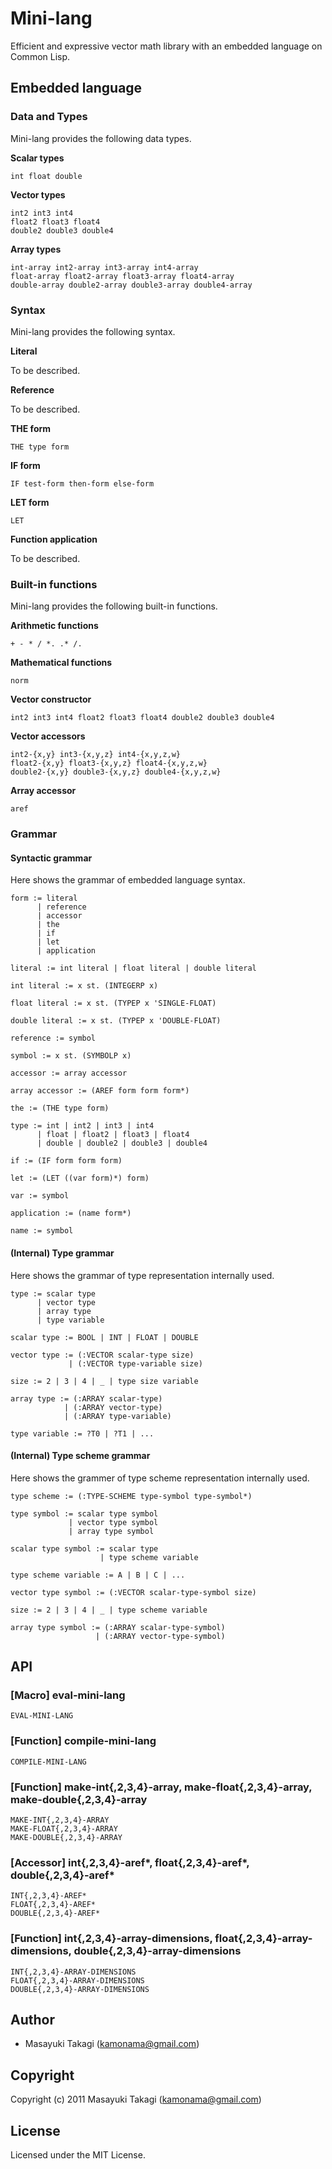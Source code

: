 # Mini-lang

Efficient and expressive vector math library with an embedded language on Common Lisp.

## Embedded language

### Data and Types

Mini-lang provides the following data types.

**Scalar types**

    int float double

**Vector types**

    int2 int3 int4
    float2 float3 float4
    double2 double3 double4

**Array types**

    int-array int2-array int3-array int4-array
    float-array float2-array float3-array float4-array
    double-array double2-array double3-array double4-array

### Syntax

Mini-lang provides the following syntax.

**Literal**

To be described.

**Reference**

To be described.

**THE form**

    THE type form

**IF form**

    IF test-form then-form else-form

**LET form**

    LET

**Function application**

To be described.

### Built-in functions

Mini-lang provides the following built-in functions.

**Arithmetic functions**

    + - * / *. .* /.

**Mathematical functions**

    norm

**Vector constructor**

    int2 int3 int4 float2 float3 float4 double2 double3 double4 

**Vector accessors**

    int2-{x,y} int3-{x,y,z} int4-{x,y,z,w}
    float2-{x,y} float3-{x,y,z} float4-{x,y,z,w}
    double2-{x,y} double3-{x,y,z} double4-{x,y,z,w}

**Array accessor**

    aref

### Grammar

#### Syntactic grammar

Here shows the grammar of embedded language syntax.

    form := literal
          | reference
          | accessor
          | the
          | if
          | let
          | application

    literal := int literal | float literal | double literal

    int literal := x st. (INTEGERP x)

    float literal := x st. (TYPEP x 'SINGLE-FLOAT)

    double literal := x st. (TYPEP x 'DOUBLE-FLOAT)

    reference := symbol

    symbol := x st. (SYMBOLP x)

    accessor := array accessor

    array accessor := (AREF form form form*)

    the := (THE type form)

    type := int | int2 | int3 | int4
          | float | float2 | float3 | float4
          | double | double2 | double3 | double4

    if := (IF form form form)

    let := (LET ((var form)*) form)

    var := symbol

    application := (name form*)

    name := symbol

#### (Internal) Type grammar

Here shows the grammar of type representation internally used.

    type := scalar type
          | vector type
          | array type
          | type variable

    scalar type := BOOL | INT | FLOAT | DOUBLE

    vector type := (:VECTOR scalar-type size)
                 | (:VECTOR type-variable size)

    size := 2 | 3 | 4 | _ | type size variable

    array type := (:ARRAY scalar-type)
                | (:ARRAY vector-type)
                | (:ARRAY type-variable)

    type variable := ?T0 | ?T1 | ...

#### (Internal) Type scheme grammar

Here shows the grammer of type scheme representation internally used.

    type scheme := (:TYPE-SCHEME type-symbol type-symbol*)

    type symbol := scalar type symbol
                 | vector type symbol
                 | array type symbol

    scalar type symbol := scalar type
                        | type scheme variable

    type scheme variable := A | B | C | ...

    vector type symbol := (:VECTOR scalar-type-symbol size)

    size := 2 | 3 | 4 | _ | type scheme variable

    array type symbol := (:ARRAY scalar-type-symbol)
                       | (:ARRAY vector-type-symbol)

## API

### [Macro] eval-mini-lang

    EVAL-MINI-LANG

### [Function] compile-mini-lang

    COMPILE-MINI-LANG

### [Function] make-int{,2,3,4}-array, make-float{,2,3,4}-array, make-double{,2,3,4}-array

    MAKE-INT{,2,3,4}-ARRAY
    MAKE-FLOAT{,2,3,4}-ARRAY
    MAKE-DOUBLE{,2,3,4}-ARRAY

### [Accessor] int{,2,3,4}-aref\*, float{,2,3,4}-aref\*, double{,2,3,4}-aref\*

    INT{,2,3,4}-AREF*
    FLOAT{,2,3,4}-AREF*
    DOUBLE{,2,3,4}-AREF*

### [Function] int{,2,3,4}-array-dimensions, float{,2,3,4}-array-dimensions, double{,2,3,4}-array-dimensions

    INT{,2,3,4}-ARRAY-DIMENSIONS
    FLOAT{,2,3,4}-ARRAY-DIMENSIONS
    DOUBLE{,2,3,4}-ARRAY-DIMENSIONS

## Author

* Masayuki Takagi (kamonama@gmail.com)

## Copyright

Copyright (c) 2011 Masayuki Takagi (kamonama@gmail.com)

## License

Licensed under the MIT License.
